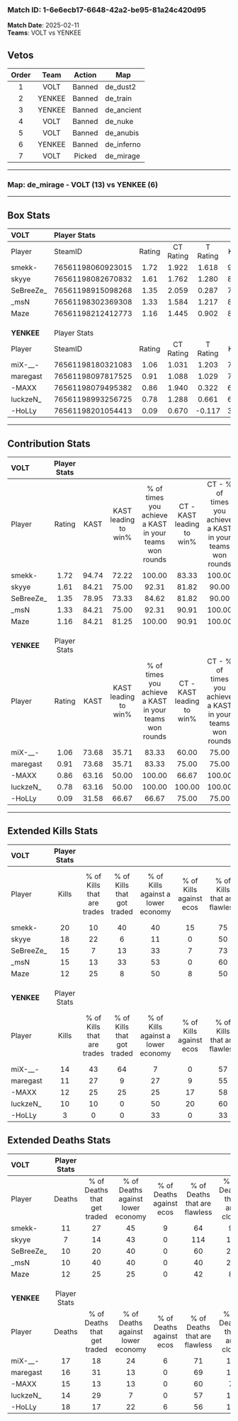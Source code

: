 ### Match ID: 1-6e6ecb17-6648-42a2-be95-81a24c420d95  
**Match Date**: 2025-02-11  
**Teams**: VOLT vs YENKEE  

## Vetos  

| Order | Team | Action | Map |
| :---: | :--: | :----: | --- |
| 1 | VOLT | Banned | de_dust2 |
| 2 | YENKEE | Banned | de_train |
| 3 | YENKEE | Banned | de_ancient |
| 4 | VOLT | Banned | de_nuke |
| 5 | VOLT | Banned | de_anubis |
| 6 | YENKEE | Banned | de_inferno |
| 7 | VOLT | Picked | de_mirage |

---  

### **Map**: de_mirage - VOLT (13) vs YENKEE (6)  
---  

## Box Stats  

| **VOLT**   | Player Stats      |        |           |          |       |       |       |         |        |      |     |
| :- | :- | :-: | :-: | :-: | :-: | :-: | :-: | :-: | :-: | :-: | :-: |
| Player     | SteamID           | Rating | CT Rating | T Rating | KAST  |  ADR  | Kills | Assists | Deaths | K/D  | HS% |
| smekk-     | 76561198060923015 |  1.72  |   1.922   |  1.618   | 94.74 | 109.1 |  20   |    4    |   11   | 1.82 | 55  |
| skyye      | 76561198082670832 |  1.61  |   1.762   |  1.280   | 84.21 | 92.6  |  18   |    3    |   7    | 2.57 | 55  |
| SeBreeZe_  | 76561198915098268 |  1.35  |   2.059   |  0.287   | 78.95 | 87.1  |  15   |    6    |   10   | 1.50 | 26  |
| _msN       | 76561198302369308 |  1.33  |   1.584   |  1.217   | 84.21 | 77.0  |  15   |    2    |   10   | 1.50 | 60  |
| Maze       | 76561198212412773 |  1.16  |   1.445   |  0.902   | 84.21 | 76.3  |  12   |    6    |   12   | 1.00 | 75  |
|            |                   |        |           |          |       |       |       |         |        |      |     |
|            |                   |        |           |          |       |       |       |         |        |      |     |
|            |                   |        |           |          |       |       |       |         |        |      |     |
| **YENKEE** | Player Stats      |        |           |          |       |       |       |         |        |      |     |
| Player     | SteamID           | Rating | CT Rating | T Rating | KAST  |  ADR  | Kills | Assists | Deaths | K/D  | HS% |
| miX-__-    | 76561198180321083 |  1.06  |   1.031   |  1.203   | 73.68 | 87.5  |  14   |    3    |   17   | 0.82 | 57  |
| maregast   | 76561198097817525 |  0.91  |   1.088   |  1.029   | 73.68 | 77.7  |  11   |    2    |   16   | 0.69 | 36  |
| -MAXX      | 76561198079495382 |  0.86  |   1.940   |  0.322   | 63.16 | 62.5  |  12   |    2    |   15   | 0.80 | 58  |
| luckzeN_   | 76561198993256725 |  0.78  |   1.288   |  0.661   | 63.16 | 56.0  |  10   |    3    |   14   | 0.71 | 50  |
| -HoLLy     | 76561198201054413 |  0.09  |   0.670   |  -0.117  | 31.58 | 46.7  |   3   |    3    |   18   | 0.17 | 100 |
---  

## Contribution Stats  

| **VOLT**   | Player Stats |       |                      |                                                        |                           |                                                             |                          |                                                            |
| :- | :-: | :-: | :-: | :-: | :-: | :-: | :-: | :-: |
| Player     |    Rating    | KAST  | KAST leading to win% | % of times you achieve a KAST in your teams won rounds | CT - KAST leading to win% | CT - % of times you achieve a KAST in your teams won rounds | T - KAST leading to win% | T - % of times you achieve a KAST in your teams won rounds |
| smekk-     |     1.72     | 94.74 |        72.22         |                         100.00                         |           83.33           |                           100.00                            |          50.00           |                           100.00                           |
| skyye      |     1.61     | 84.21 |        75.00         |                         92.31                          |           81.82           |                            90.00                            |          60.00           |                           100.00                           |
| SeBreeZe_  |     1.35     | 78.95 |        73.33         |                         84.62                          |           81.82           |                            90.00                            |          50.00           |                           66.67                            |
| _msN       |     1.33     | 84.21 |        75.00         |                         92.31                          |           90.91           |                           100.00                            |          40.00           |                           66.67                            |
| Maze       |     1.16     | 84.21 |        81.25         |                         100.00                         |           90.91           |                           100.00                            |          60.00           |                           100.00                           |
|            |              |       |                      |                                                        |                           |                                                             |                          |                                                            |
|            |              |       |                      |                                                        |                           |                                                             |                          |                                                            |
|            |              |       |                      |                                                        |                           |                                                             |                          |                                                            |
| **YENKEE** | Player Stats |       |                      |                                                        |                           |                                                             |                          |                                                            |
| Player     |    Rating    | KAST  | KAST leading to win% | % of times you achieve a KAST in your teams won rounds | CT - KAST leading to win% | CT - % of times you achieve a KAST in your teams won rounds | T - KAST leading to win% | T - % of times you achieve a KAST in your teams won rounds |
| miX-__-    |     1.06     | 73.68 |        35.71         |                         83.33                          |           60.00           |                            75.00                            |          22.22           |                           100.00                           |
| maregast   |     0.91     | 73.68 |        35.71         |                         83.33                          |           75.00           |                            75.00                            |          20.00           |                           100.00                           |
| -MAXX      |     0.86     | 63.16 |        50.00         |                         100.00                         |           66.67           |                           100.00                            |          33.33           |                           100.00                           |
| luckzeN_   |     0.78     | 63.16 |        50.00         |                         100.00                         |          100.00           |                           100.00                            |          25.00           |                           100.00                           |
| -HoLLy     |     0.09     | 31.58 |        66.67         |                         66.67                          |           75.00           |                            75.00                            |          50.00           |                           50.00                            |
---  

## Extended Kills Stats  

| **VOLT**   | Player Stats |                            |                            |                                    |                         |                              |                                 |                                       |                    |           |
| :- | :-: | :-: | :-: | :-: | :-: | :-: | :-: | :-: | :-: | :-: |
| Player     |    Kills     | % of Kills that are trades | % of Kills that got traded | % of Kills against a lower economy | % of Kills against ecos | % of Kills that are flawless | % of Kills that are close duels | % of Kills that are assisted by flash | Pistol Round Kills | AWP Kills |
| smekk-     |      20      |             10             |             40             |                 40                 |           15            |              75              |               15                |                   0                   |         1          |     0     |
| skyye      |      18      |             22             |             6              |                 11                 |            0            |              50              |               11                |                   6                   |         4          |     0     |
| SeBreeZe_  |      15      |             7              |             13             |                 33                 |            7            |              73              |                7                |                   0                   |         1          |     9     |
| _msN       |      15      |             13             |             33             |                 53                 |            0            |              60              |                7                |                   0                   |         3          |     0     |
| Maze       |      12      |             25             |             8              |                 50                 |            8            |              50              |               17                |                   0                   |         0          |     0     |
|            |              |                            |                            |                                    |                         |                              |                                 |                                       |                    |           |
|            |              |                            |                            |                                    |                         |                              |                                 |                                       |                    |           |
|            |              |                            |                            |                                    |                         |                              |                                 |                                       |                    |           |
| **YENKEE** | Player Stats |                            |                            |                                    |                         |                              |                                 |                                       |                    |           |
| Player     |    Kills     | % of Kills that are trades | % of Kills that got traded | % of Kills against a lower economy | % of Kills against ecos | % of Kills that are flawless | % of Kills that are close duels | % of Kills that are assisted by flash | Pistol Round Kills | AWP Kills |
| miX-__-    |      14      |             43             |             64             |                 7                  |            0            |              57              |               21                |                   0                   |         2          |     2     |
| maregast   |      11      |             27             |             9              |                 27                 |            9            |              55              |                0                |                   9                   |         0          |     0     |
| -MAXX      |      12      |             25             |             25             |                 25                 |           17            |              58              |                0                |                   0                   |         1          |     0     |
| luckzeN_   |      10      |             10             |             0              |                 50                 |           20            |              60              |               30                |                  10                   |         2          |     0     |
| -HoLLy     |      3       |             0              |             0              |                 33                 |            0            |              33              |               33                |                   0                   |         1          |     0     |
## Extended Deaths Stats  

| **VOLT**   | Player Stats |                             |                                   |                          |                               |                            |                           |               |
| :- | :-: | :-: | :-: | :-: | :-: | :-: | :-: | :-: |
| Player     |    Deaths    | % of Deaths that get traded | % of Deaths against lower economy | % of Deaths against ecos | % of Deaths that are flawless | % of Deaths that are close | % of Deaths while blinded | Deaths to AWP |
| smekk-     |      11      |             27              |                45                 |            9             |              64               |             9              |             0             |       0       |
| skyye      |      7       |             14              |                43                 |            0             |              114              |             14             |             0             |       1       |
| SeBreeZe_  |      10      |             20              |                40                 |            0             |              60               |             20             |             0             |       0       |
| _msN       |      10      |             40              |                40                 |            0             |              40               |             20             |            10             |       0       |
| Maze       |      12      |             25              |                25                 |            0             |              42               |             8              |             8             |       1       |
|            |              |                             |                                   |                          |                               |                            |                           |               |
|            |              |                             |                                   |                          |                               |                            |                           |               |
|            |              |                             |                                   |                          |                               |                            |                           |               |
| **YENKEE** | Player Stats |                             |                                   |                          |                               |                            |                           |               |
| Player     |    Deaths    | % of Deaths that get traded | % of Deaths against lower economy | % of Deaths against ecos | % of Deaths that are flawless | % of Deaths that are close | % of Deaths while blinded | Deaths to AWP |
| miX-__-    |      17      |             18              |                24                 |            6             |              71               |             12             |             0             |       2       |
| maregast   |      16      |             31              |                13                 |            0             |              69               |             13             |             0             |       1       |
| -MAXX      |      15      |             13              |                13                 |            0             |              60               |             7              |             0             |       4       |
| luckzeN_   |      14      |             29              |                 7                 |            0             |              57               |             14             |             0             |       1       |
| -HoLLy     |      18      |             17              |                22                 |            6             |              56               |             11             |             6             |       1       |
